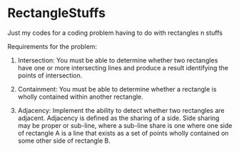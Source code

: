 RectangleStuffs
===============

Just my codes for a coding problem having to do with rectangles n stuffs

Requirements for the problem:

1. Intersection: You must be able to determine whether two rectangles have one or more
intersecting lines and produce a result identifying the points of intersection.

2. Containment: You must be able to determine whether a rectangle is wholly contained within
another rectangle.

3. Adjacency: Implement the ability to detect whether two rectangles are adjacent. Adjacency is
defined as the sharing of a side. Side sharing may be proper or sub-line, where a sub-line share
is one where one side of rectangle A is a line that exists as a set of points wholly contained on
some other side of rectangle B.